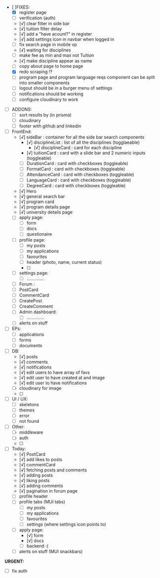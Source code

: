 - [ ]FIXES:
  - [x] register page 
  - [ ] verification (auth) 
  - [√] clear filter in side bar 
  - [√] tuition filter delay 
  - [√] add a "have acount?" in register
  - [√] add settings icon in navbar when logged in
  - [ ] fix search page in mobile vp
  - [√] waiting for disciplines 
  - [ ] make fee as min and max not Tuition
  - [√] make discipline appear as name
  - [ ] copy about page to home page 
  - [x] redo scraping !?
  - [ ] program page and program language reqs component can be split into smaller components
  - [ ] logout should be in a burger menu of settings 
  - [ ] notifications should be working
  - [ ] configure cloudinary to work

- [ ] ADDONS: 
  - [ ] sort results by (in prisma)
  - [ ] cloudinary 
  - [ ] footer with github and linkedin

- [ ] FrontEnd:   
  - [√] sideBar : container for all the side bar search components
    - [√] disciplineList : list of all the disciplines (togglaeable)
      - [√] disciplineCard : card for each discipline
    - [√] tuitionCard : card with a slide bar and 2 numeric inputs (toggleable)
    - [ ] DurationCard : card with checkboxes (toggleable)
    - [ ] FormatCard : card with checkboxes (toggleable)
    - [ ] AttendanceCard : card with checkboxes (toggleable)
    - [ ] LanguageCard : card with checkboxes (toggleable)
    - [ ] DegreeCard : card with checkboxes (toggleable)
  - [√] Hero 
  - [√] general search bar
  - [√] program card 
  - [√] program details page
  - [√] university details page
  - [ ] apply page:
    - [ ] form 
    - [ ] docs 
    - [ ] questionaire 
  - [ ] profile page: 
    - [ ] my posts
    - [ ] my applications 
    - [ ] favourites 
    - [ ] header (photo, name, current status)
    - [ ] 
  - [ ] settings page:
    - [ ] ..............
  - [ ]  Forum :
    - [ ] PostCard 
    - [ ] CommentCard
    - [ ] CreatePost
    - [ ] CreateComment
  - [ ] Admin dashboard: 
    - [ ] ..............
  - [ ] alerts on stuff
  
- [ ] EPs: 
  - [ ] applications
  - [ ] forms 
  - [ ] documents

- [ ] DB: 
  - [√] posts 
  - [√] comments 
  - [√] notifications 
  - [√] edit users to have array of favs 
  - [√] edit user to have created at and image 
  - [√] edit user to have notifications 
  - [ ] cloudinary for image 
  - [ ] 

- [ ] UI / UX:
  - [ ] skeletons 
  - [ ] themes
  - [ ] error 
  - [ ] not found 
  
- [ ] Other: 
  - [ ] middleware 
  - [ ] auth
  - [ ] 


- [ ] Today:
  - [√] PostCard
  - [√] add likes to posts
  - [√] commentCard
  - [√] fetching posts and comments
  - [√] adding posts
  - [√] liking posts
  - [√] adding comments
  - [√] pagination in forum page
  - [ ] profile header 
  - [ ] profile tabs (MUI tabs)
    - [ ] my posts
    - [ ] my applications
    - [ ] favourites
    - [ ] settings (where settings icon points to)
  - [ ] apply page: 
    - [√] form 
    - [√] docs 
    - [ ] backend :(
  - [ ] alerts on stuff (MUI snackbars)

**URGENT:**
- [ ] fix auth 


